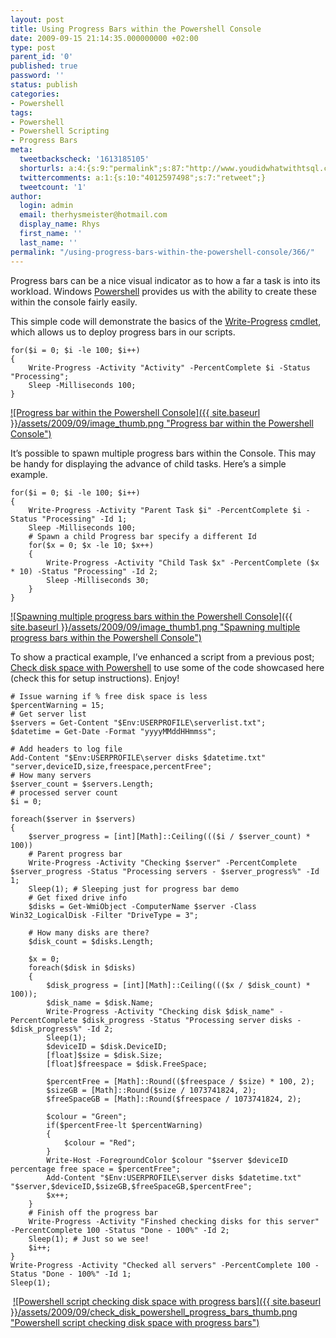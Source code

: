 ```yaml
---
layout: post
title: Using Progress Bars within the Powershell Console
date: 2009-09-15 21:14:35.000000000 +02:00
type: post
parent_id: '0'
published: true
password: ''
status: publish
categories:
- Powershell
tags:
- Powershell
- Powershell Scripting
- Progress Bars
meta:
  tweetbackscheck: '1613185105'
  shorturls: a:4:{s:9:"permalink";s:87:"http://www.youdidwhatwithtsql.com/using-progress-bars-within-the-powershell-console/366";s:7:"tinyurl";s:25:"http://tinyurl.com/maf75k";s:4:"isgd";s:18:"http://is.gd/3jkxz";s:5:"bitly";s:20:"http://bit.ly/2u3hTw";}
  twittercomments: a:1:{s:10:"4012597498";s:7:"retweet";}
  tweetcount: '1'
author:
  login: admin
  email: therhysmeister@hotmail.com
  display_name: Rhys
  first_name: ''
  last_name: ''
permalink: "/using-progress-bars-within-the-powershell-console/366/"
---
```

Progress bars can be a nice visual indicator as to how a far a task is into its workload. Windows [Powershell](http://www.microsoft.com/windowsserver2003/technologies/management/powershell/default.mspx) provides us with the ability to create these within the console fairly easily.

This simple code will demonstrate the basics of the [Write-Progress](http://technet.microsoft.com/en-us/library/dd347663.aspx) [cmdlet](http://msdn.microsoft.com/en-us/library/ms714395(VS.85).aspx), which allows us to deploy progress bars in our scripts.

```
for($i = 0; $i -le 100; $i++)
{
	Write-Progress -Activity "Activity" -PercentComplete $i -Status "Processing";
	Sleep -Milliseconds 100;
}
```

[![Progress bar within the Powershell Console]({{ site.baseurl }}/assets/2009/09/image_thumb.png "Progress bar within the Powershell Console")](http://www.youdidwhatwithtsql.com/wp-content/uploads/2009/09/image.png)

It’s possible to spawn multiple progress bars within the Console. This may be handy for displaying the advance of child tasks. Here’s a simple example.

```
for($i = 0; $i -le 100; $i++)
{
	Write-Progress -Activity "Parent Task $i" -PercentComplete $i -Status "Processing" -Id 1;
	Sleep -Milliseconds 100;
	# Spawn a child Progress bar specify a different Id
	for($x = 0; $x -le 10; $x++)
	{
		Write-Progress -Activity "Child Task $x" -PercentComplete ($x * 10) -Status "Processing" -Id 2;
		Sleep -Milliseconds 30;
	}
}
```

[![Spawning multiple progress bars within the Powershell Console]({{ site.baseurl }}/assets/2009/09/image_thumb1.png "Spawning multiple progress bars within the Powershell Console")](http://www.youdidwhatwithtsql.com/wp-content/uploads/2009/09/image1.png)

To show a practical example, I’ve enhanced a script from a previous post; [Check disk space with Powershell](http://www.youdidwhatwithtsql.com/check-disk-space-with-powershell-2/) to use some of the code showcased here (check this for setup instructions). Enjoy!

```
# Issue warning if % free disk space is less
$percentWarning = 15;
# Get server list
$servers = Get-Content "$Env:USERPROFILE\serverlist.txt";
$datetime = Get-Date -Format "yyyyMMddHHmmss";

# Add headers to log file
Add-Content "$Env:USERPROFILE\server disks $datetime.txt" "server,deviceID,size,freespace,percentFree";
# How many servers
$server_count = $servers.Length;
# processed server count
$i = 0;

foreach($server in $servers)
{
	$server_progress = [int][Math]::Ceiling((($i / $server_count) * 100))
	# Parent progress bar
	Write-Progress -Activity "Checking $server" -PercentComplete $server_progress -Status "Processing servers - $server_progress%" -Id 1;
	Sleep(1); # Sleeping just for progress bar demo
	# Get fixed drive info
	$disks = Get-WmiObject -ComputerName $server -Class Win32_LogicalDisk -Filter "DriveType = 3";

 	# How many disks are there?
	$disk_count = $disks.Length;

 	$x = 0;
	foreach($disk in $disks)
	{
		$disk_progress = [int][Math]::Ceiling((($x / $disk_count) * 100));
		$disk_name = $disk.Name;
		Write-Progress -Activity "Checking disk $disk_name" -PercentComplete $disk_progress -Status "Processing server disks - $disk_progress%" -Id 2;
		Sleep(1);
		$deviceID = $disk.DeviceID;
		[float]$size = $disk.Size;
		[float]$freespace = $disk.FreeSpace;

		$percentFree = [Math]::Round(($freespace / $size) * 100, 2);
		$sizeGB = [Math]::Round($size / 1073741824, 2);
		$freeSpaceGB = [Math]::Round($freespace / 1073741824, 2);

		$colour = "Green";
		if($percentFree-lt $percentWarning)
		{
			$colour = "Red";
		}
		Write-Host -ForegroundColor $colour "$server $deviceID percentage free space = $percentFree";
		Add-Content "$Env:USERPROFILE\server disks $datetime.txt" "$server,$deviceID,$sizeGB,$freeSpaceGB,$percentFree";
		$x++;
	}
	# Finish off the progress bar
	Write-Progress -Activity "Finshed checking disks for this server" -PercentComplete 100 -Status "Done - 100%" -Id 2;
	Sleep(1); # Just so we see!
	$i++;
}
Write-Progress -Activity "Checked all servers" -PercentComplete 100 -Status "Done - 100%" -Id 1;
Sleep(1);
```

&nbsp;[![Powershell script checking disk space with progress bars]({{ site.baseurl }}/assets/2009/09/check_disk_powershell_progress_bars_thumb.png "Powershell script checking disk space with progress bars")](http://www.youdidwhatwithtsql.com/wp-content/uploads/2009/09/check_disk_powershell_progress_bars.png)

